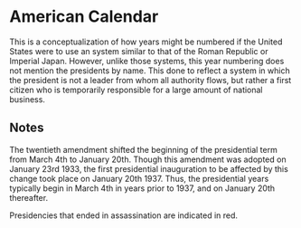 # American Calendar

This is a conceptualization of how years might be numbered if the United States were to use an system similar to that of the Roman Republic or Imperial Japan. However, unlike those systems, this year numbering does not mention the presidents by name. This done to reflect a system in which the president is not a leader from whom all authority flows, but rather a first citizen who is temporarily responsible for a large amount of national business.

## Notes

The twentieth amendment shifted the beginning of the presidential term from March 4th to January 20th. Though this amendment was adopted on January 23rd 1933, the first presidential inauguration to be affected by this change took place on January 20th 1937. Thus, the presidential years typically begin in March 4th in years prior to 1937, and on January 20th thereafter.

Presidencies that ended in assassination are indicated in red.